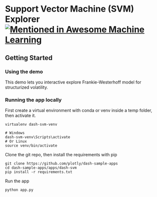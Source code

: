 # Support Vector Machine (SVM) Explorer [![Mentioned in Awesome Machine Learning](https://awesome.re/mentioned-badge.svg)](https://github.com/josephmisiti/awesome-machine-learning)

## Getting Started
### Using the demo
This demo lets you interactive explore Frankie-Westerhoff model for structurized
volatility. 

### Running the app locally

First create a virtual environment with conda or venv inside a temp folder, then
activate it.

```
virtualenv dash-svm-venv

# Windows
dash-svm-venv\Scripts\activate
# Or Linux
source venv/bin/activate
```

Clone the git repo, then install the requirements with pip
```
git clone https://github.com/plotly/dash-sample-apps
cd dash-sample-apps/apps/dash-svm
pip install -r requirements.txt
```

Run the app
```
python app.py
